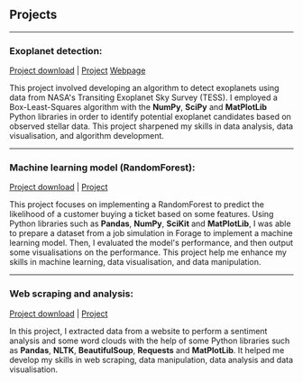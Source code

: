 ## Projects

* * *

### Exoplanet detection:
[Project download](assets/Exoplanet_detection.ipynb) |
[Project](https://github.com/hongyicheng3/hy.github.io/blob/main/assets/Exoplanet_detection.ipynb)
[Webpage](./exoplanet_webpage.html)


This project involved developing an algorithm to detect exoplanets using data from NASA's Transiting Exoplanet Sky Survey (TESS). I employed a Box-Least-Squares algorithm with the **NumPy**, **SciPy** and **MatPlotLib** Python libraries in order to identify potential exoplanet candidates based on observed stellar data. This project sharpened my skills in data analysis, data visualisation, and algorithm development.

* * *

### Machine learning model (RandomForest):
[Project download](assets/random_forest.ipynb) |
[Project](https://github.com/hongyicheng3/hy.github.io/blob/main/assets/random_forest.ipynb)

This project focuses on implementing a RandomForest to predict the likelihood of a customer buying a ticket based on some features. Using Python libraries such as **Pandas**, **NumPy**, **SciKit** and **MatPlotLib**, I was able to prepare a dataset from a job simulation in Forage to implement a machine learning model. Then, I evaluated the model's performance, and then output some visualisations on the performance. This project help me enhance my skills in machine learning, data visualisation, and data manipulation.

* * *

### Web scraping and analysis:
[Project download](assets/web_scraping.ipynb) |
[Project](https://github.com/hongyicheng3/hy.github.io/blob/main/assets/web_scraping.ipynb)

In this project, I extracted data from a website to perform a sentiment analysis and some word clouds with the help of some Python libraries such as **Pandas**, **NLTK**, **BeautifulSoup**, **Requests** and **MatPlotLib**. It helped me develop my skills in web scraping, data manipulation, data analysis and data visualisation.
